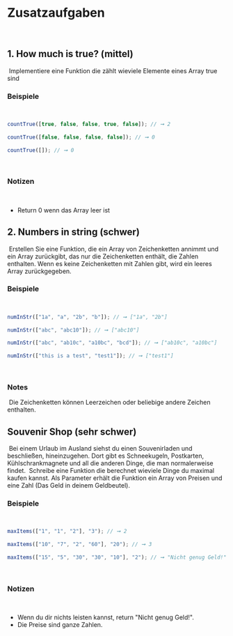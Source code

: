 # Zusatzaufgaben
​
## 1. How much is true? (mittel)
​
Implementiere eine Funktion die zählt wieviele Elemente eines Array true sind
​
### Beispiele
​
```js
countTrue([true, false, false, true, false]); // ➞ 2
​
countTrue([false, false, false, false]); // ➞ 0
​
countTrue([]); // ➞ 0
```
​
### Notizen
​
-   Return 0 wenn das Array leer ist
​
## 2. Numbers in string (schwer)
​
Erstellen Sie eine Funktion, die ein Array von Zeichenketten annimmt und ein Array zurückgibt, das nur die Zeichenketten enthält, die Zahlen enthalten. Wenn es keine Zeichenketten mit Zahlen gibt, wird ein leeres Array zurückgegeben.
​
### Beispiele
​
```js
numInStr(["1a", "a", "2b", "b"]); // ➞ ["1a", "2b"]
​
numInStr(["abc", "abc10"]); // ➞ ["abc10"]
​
numInStr(["abc", "ab10c", "a10bc", "bcd"]); // ➞ ["ab10c", "a10bc"]
​
numInStr(["this is a test", "test1"]); // ➞ ["test1"]
```
​
### Notes
​
Die Zeichenketten können Leerzeichen oder beliebige andere Zeichen enthalten.
​
## Souvenir Shop (sehr schwer)
​
Bei einem Urlaub im Ausland siehst du einen Souvenirladen und beschließen, hineinzugehen. Dort gibt es Schneekugeln, Postkarten, Kühlschrankmagnete und all die anderen Dinge, die man normalerweise findet.
​
Schreibe eine Funktion die berechnet wieviele Dinge du maximal kaufen kannst. Als Parameter erhält die Funktion ein Array von Preisen und eine Zahl (Das Geld in deinem Geldbeutel).
​
### Beispiele
​
```js
maxItems(["1", "1", "2"], "3"); // ➞ 2
​
maxItems(["10", "7", "2", "60"], "20"); // ➞ 3
​
maxItems(["15", "5", "30", "30", "10"], "2"); // ➞ "Nicht genug Geld!"
```
​
### Notizen
​
-   Wenn du dir nichts leisten kannst, return "Nicht genug Geld!".
-   Die Preise sind ganze Zahlen.